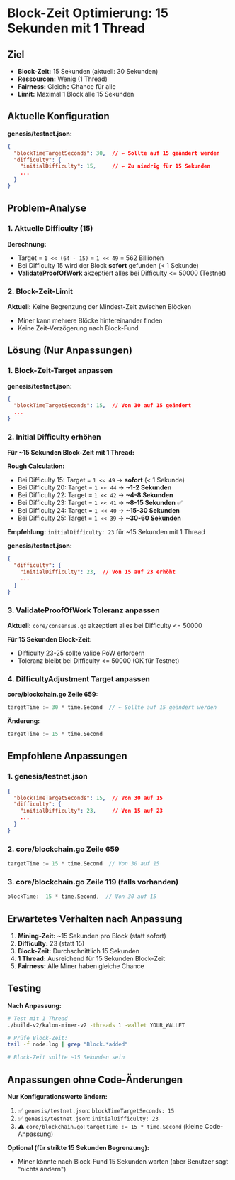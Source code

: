 # Block-Zeit Optimierung: 15 Sekunden mit 1 Thread

## Ziel

- **Block-Zeit:** 15 Sekunden (aktuell: 30 Sekunden)
- **Ressourcen:** Wenig (1 Thread)
- **Fairness:** Gleiche Chance für alle
- **Limit:** Maximal 1 Block alle 15 Sekunden

## Aktuelle Konfiguration

**genesis/testnet.json:**
```json
{
  "blockTimeTargetSeconds": 30,  // ← Sollte auf 15 geändert werden
  "difficulty": {
    "initialDifficulty": 15,     // ← Zu niedrig für 15 Sekunden
    ...
  }
}
```

## Problem-Analyse

### 1. Aktuelle Difficulty (15)

**Berechnung:**
- Target = `1 << (64 - 15)` = `1 << 49` = 562 Billionen
- Bei Difficulty 15 wird der Block **sofort** gefunden (< 1 Sekunde)
- **ValidateProofOfWork** akzeptiert alles bei Difficulty <= 50000 (Testnet)

### 2. Block-Zeit-Limit

**Aktuell:** Keine Begrenzung der Mindest-Zeit zwischen Blöcken
- Miner kann mehrere Blöcke hintereinander finden
- Keine Zeit-Verzögerung nach Block-Fund

## Lösung (Nur Anpassungen)

### 1. Block-Zeit-Target anpassen

**genesis/testnet.json:**
```json
{
  "blockTimeTargetSeconds": 15,  // Von 30 auf 15 geändert
  ...
}
```

### 2. Initial Difficulty erhöhen

**Für ~15 Sekunden Block-Zeit mit 1 Thread:**

**Rough Calculation:**
- Bei Difficulty 15: Target = `1 << 49` → **sofort** (< 1 Sekunde)
- Bei Difficulty 20: Target = `1 << 44` → **~1-2 Sekunden**
- Bei Difficulty 22: Target = `1 << 42` → **~4-8 Sekunden**
- Bei Difficulty 23: Target = `1 << 41` → **~8-15 Sekunden** ✅
- Bei Difficulty 24: Target = `1 << 40` → **~15-30 Sekunden**
- Bei Difficulty 25: Target = `1 << 39` → **~30-60 Sekunden**

**Empfehlung:** `initialDifficulty: 23` für ~15 Sekunden mit 1 Thread

**genesis/testnet.json:**
```json
{
  "difficulty": {
    "initialDifficulty": 23,  // Von 15 auf 23 erhöht
    ...
  }
}
```

### 3. ValidateProofOfWork Toleranz anpassen

**Aktuell:** `core/consensus.go` akzeptiert alles bei Difficulty <= 50000

**Für 15 Sekunden Block-Zeit:**
- Difficulty 23-25 sollte valide PoW erfordern
- Toleranz bleibt bei Difficulty <= 50000 (OK für Testnet)

### 4. DifficultyAdjustment Target anpassen

**core/blockchain.go Zeile 659:**
```go
targetTime := 30 * time.Second  // ← Sollte auf 15 geändert werden
```

**Änderung:**
```go
targetTime := 15 * time.Second
```

## Empfohlene Anpassungen

### 1. genesis/testnet.json

```json
{
  "blockTimeTargetSeconds": 15,  // Von 30 auf 15
  "difficulty": {
    "initialDifficulty": 23,     // Von 15 auf 23
    ...
  }
}
```

### 2. core/blockchain.go Zeile 659

```go
targetTime := 15 * time.Second  // Von 30 auf 15
```

### 3. core/blockchain.go Zeile 119 (falls vorhanden)

```go
blockTime:  15 * time.Second,  // Von 30 auf 15
```

## Erwartetes Verhalten nach Anpassung

1. **Mining-Zeit:** ~15 Sekunden pro Block (statt sofort)
2. **Difficulty:** 23 (statt 15)
3. **Block-Zeit:** Durchschnittlich 15 Sekunden
4. **1 Thread:** Ausreichend für 15 Sekunden Block-Zeit
5. **Fairness:** Alle Miner haben gleiche Chance

## Testing

**Nach Anpassung:**
```bash
# Test mit 1 Thread
./build-v2/kalon-miner-v2 -threads 1 -wallet YOUR_WALLET

# Prüfe Block-Zeit:
tail -f node.log | grep "Block.*added"

# Block-Zeit sollte ~15 Sekunden sein
```

## Anpassungen ohne Code-Änderungen

**Nur Konfigurationswerte ändern:**
1. ✅ `genesis/testnet.json`: `blockTimeTargetSeconds: 15`
2. ✅ `genesis/testnet.json`: `initialDifficulty: 23`
3. ⚠️ `core/blockchain.go`: `targetTime := 15 * time.Second` (kleine Code-Anpassung)

**Optional (für strikte 15 Sekunden Begrenzung):**
- Miner könnte nach Block-Fund 15 Sekunden warten (aber Benutzer sagt "nichts ändern")

